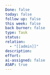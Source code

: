 ```yaml
---
Done: false
today: false
follow up: false
this week: false
back burner: false
type: Task
status:
relation:
  - "[[admin]]"
description:
effort:
ai-assigned: false
ASAP: true
---
```

